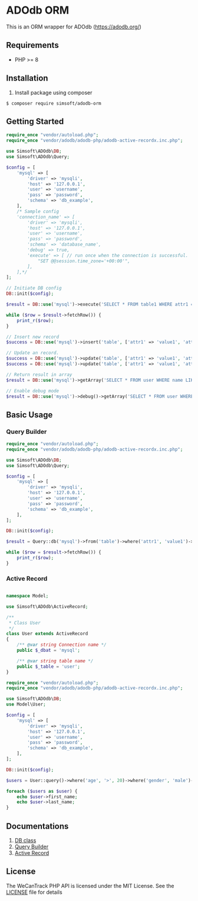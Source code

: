 # ADOdb ORM

This is an ORM wrapper for ADOdb (https://adodb.org/)

## Requirements

- PHP >= 8

## Installation

1. Install package using composer

```shell
$ composer require simsoft/adodb-orm
```

## Getting Started

```php
require_once "vendor/autoload.php";
require_once "vendor/adodb/adodb-php/adodb-active-recordx.inc.php";

use Simsoft\ADOdb\DB;
use Simsoft\ADOdb\Query;

$config = [
    'mysql' => [
        'driver' => 'mysqli',
        'host' => '127.0.0.1',
        'user' => 'username',
        'pass' => 'password',
        'schema' => 'db_example',
    ],
    /* Sample config
    'connection_name' => [
        'driver' => 'mysqli',
        'host' => '127.0.0.1',
        'user' => 'username',
        'pass' => 'password',
        'schema' => 'database_name',
        'debug' => true,
        'execute' => [ // run once when the connection is successful.
            "SET @@session.time_zone='+00:00'",
        ],
    ],*/
];

// Initiate DB config
DB::init($config);

$result = DB::use('mysql')->execute('SELECT * FROM table1 WHERE attr1 = ? AND attr2 = ?', ['value1', 'value2']);

while ($row = $result->fetchRow()) {
    print_r($row);
}

// Insert new record
$success = DB::use('mysql')->insert('table', ['attr1' => 'value1', 'attr2' => 'value2']);

// Update an record.
$success = DB::use('mysql')->update('table', ['attr1' => 'value1', 'attr2' => 'value2'], 'id=2');
$success = DB::use('mysql')->update('table', ['attr1' => 'value1', 'attr2' => 'value2'], Query::where('id', 2));

// Return result in array
$result = DB::use('mysql')->getArray('SELECT * FROM user WHERE name LIKE ?', ['%john%']);

// Enable debug mode
$result = DB::use('mysql')->debug()->getArray('SELECT * FROM user WHERE name LIKE ?', ['%john%']);

```


## Basic Usage

### Query Builder

```php
require_once "vendor/autoload.php";
require_once "vendor/adodb/adodb-php/adodb-active-recordx.inc.php";

use Simsoft\ADOdb\DB;
use Simsoft\ADOdb\Query;

$config = [
    'mysql' => [
        'driver' => 'mysqli',
        'host' => '127.0.0.1',
        'user' => 'username',
        'pass' => 'password',
        'schema' => 'db_example',
    ],
];

DB::init($config);

$result = Query::db('mysql')->from('table')->where('attr1', 'value1')->where('attr2', 'value2')->execute();

while ($row = $result->fetchRow()) {
    print_r($row);
}

```

### Active Record

```php

namespace Model;

use Simsoft\ADOdb\ActiveRecord;

/**
 * Class User
 */
class User extends ActiveRecord
{
    /** @var string Connection name */
    public $_dbat = 'mysql';

    /** @var string table name */
    public $_table = 'user';
}
```

```php
require_once "vendor/autoload.php";
require_once "vendor/adodb/adodb-php/adodb-active-recordx.inc.php";

use Simsoft\ADOdb\DB;
use Model\User;

$config = [
    'mysql' => [
        'driver' => 'mysqli',
        'host' => '127.0.0.1',
        'user' => 'username',
        'pass' => 'password',
        'schema' => 'db_example',
    ],
];

DB::init($config);

$users = User::query()->where('age', '>', 20)->where('gender', 'male')->findAll();

foreach ($users as $user) {
    echo $user->first_name;
    echo $user->last_name;
}

```

## Documentations
1. [DB class](docs/db.md)
2. [Query Builder](docs/query-builder.md)
3. [Active Record](docs/active-record.md)

## License
The WeCanTrack PHP API is licensed under the MIT License. See the [LICENSE](LICENSE) file for details
